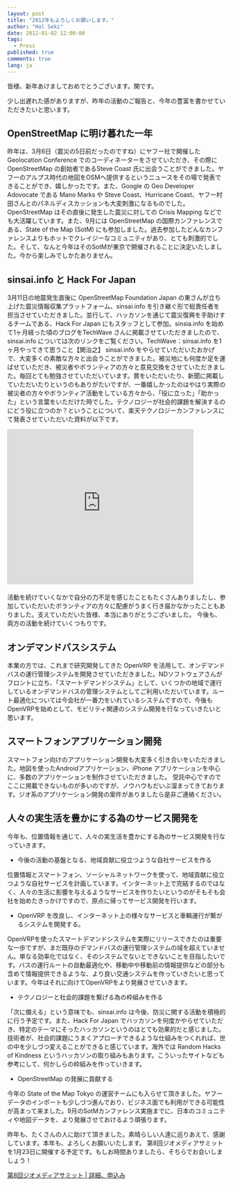 ```yaml
---
layout: post
title: "2012年もよろしくお願いします。"
author: "Hal Seki"
date: 2012-01-02 12:00:00
tags:  
  - Press
published: true
comments: true
lang: ja
---
```


皆様、新年あけましておめでとうございます。関です。

少し出遅れた感がありますが、昨年の活動のご報告と、今年の豊富を書かせていただきたいと思います。

<!-- more -->

## OpenStreetMap に明け暮れた一年

昨年は、3月6日（震災の5日前だったのですね）にヤフー社で開催したGeolocation Conference でのコーディネーターをさせていただき、その際に OpenStreetMap の創始者であるSteve Coast 氏に出会うことができました。ヤフーのアルプス時代の地図をOSMへ提供するというニュースをその場で発表できることができ、嬉しかったです。また、Google の Geo Developer Adovocate である Mano Marks や Steve Coast、Hurricane Coast、ヤフー村田さんとのパネルディスカッションも大変刺激になるものでした。OpenStreetMap はその直後に発生した震災に対しての Crisis Mapping などでも大活躍しています。また、9月には OpenStreetMap の国際カンファレンスである、State of the Map (SotM) にも参加しました。過去参加したどんなカンファレンスよりもホットでクレイジーなコミュニティがあり、とても刺激的でした。そして、なんと今年はそのSotMが東京で開催されることに決定いたしました。今から楽しみでしかたありません。
 
## sinsai.info と Hack For Japan

3月11日の地震発生直後に OpenStreetMap Foundation Japan の東さんが立ち上げた震災情報収集プラットフォーム、sinsai.info を引き継ぐ形で総責任者を担当させていただきました。並行して、ハッカソンを通じて震災復興を手助けするチームである、Hack For Japan にもスタッフとして参加。sinsia.info を始めて1ヶ月経った頃のブログをTechWave さんに掲載させていただきましたので、sinsai.info については次のリンクをご覧ください。TechWave：sinsai.info を1ヶ月やってきて思うこと【関治之】
sinsai.info をやらせていただいたおかげで、大変多くの素敵な方々と出会うことができました。被災地にも何度か足を運ばせていただき、被災者やボランティアの方々と意見交換をさせていただきました。毎回とても勉強させていただいています。賞をいただいたり、新聞に掲載していただいたりというのもありがたいですが、一番嬉しかったのはやはり実際の被災者の方々やボランティア活動をしている方々から、「役に立った」「助かった」という言葉をいただけた時でした。テクノロジーが社会的課題を解決するのにどう役に立つのか？ということについて、楽天テクノロジーカンファレンスにて発表させていただいた資料が以下です。

<iframe src="http://www.slideshare.net/slideshow/embed_code/10227803" width="427" height="356" frameborder="0" marginwidth="0" marginheight="0" scrolling="no" style="border:1px solid #CCC;border-width:1px 1px 0;margin-bottom:5px" allowfullscreen="allowfullscreen">2012年もよろしくお願いします。</iframe>

活動を続けていくなかで自分の力不足を感じたこともたくさんありましたし、参加していただいたボランティアの方々に配慮がうまく行き届かなかったこともありました。支えていただいた皆様、本当にありがとうございました。
今後も、両方の活動を続けていくつもりです。
 
## オンデマンドバスシステム

本業の方では、これまで研究開発してきた OpenVRP を活用して、オンデマンドバスの運行管理システムを開発させていただきました。NDソフトウェアさんがフロントに立ち、「スマートデマンドシステム」として、いくつかの地域で運行しているオンデマンドバスの管理システムとしてご利用いただいています。ルート最適化については今会社が一番力をいれているシステムですので、今後もOpenVRPを始めとして、モビリティ関連のシステム開発を行なっていきたいと思います。
 
## スマートフォンアプリケーション開発

スマートフォン向けのアプリケーション開発も大変多く引き合いをいただきました。地図を使ったAndroidアプリケーション、iPhone アプリケーションを中心に、多数のアプリケーションを制作させていただきました。
受託中心ですのでここに掲載できないものが多いのですが、ノウハウもだいぶ溜まってきております。ジオ系のアプリケーション開発の案件がありましたら是非ご連絡ください。
 
## 人々の実生活を豊かにする為のサービス開発を

今年も、位置情報を通じて、人々の実生活を豊かにする為のサービス開発を行なっていきます。
 
- 今後の活動の基盤となる、地域貢献に役立つような自社サービスを作る

位置情報とスマートフォン、ソーシャルネットワークを使って、地域貢献に役立つような自社サービスを計画しています。インターネット上で完結するのではなく、人々の生活に影響を与えるようなサービスを作りたいというのがそもそも会社を始めたきっかけですので、原点に帰ってサービス開発を行います。

- OpenVRP を改良し、インターネット上の様々なサービスと車輌運行が繋がるシステムを開発する。

OpenVRPを使ったスマートデマンドシステムを実際にリリースできたのは重要な一歩ですが、まだ既存のデマンドバスの運行管理システムの域を超えていません。単なる効率化ではなく、そのシステムでないとできないことを目指したいです。バスの運行ルートの自動最適化や、移動中や移動前の情報提供などの部分も含めて情報提供できるような、より良い交通システムを作っていきたいと思っています。今年はそれに向けてOpenVRPをより発展させていきます。
 
- テクノロジーと社会的課題を繋げる為の枠組みを作る

「次に備える」という意味でも、sinsai.info は今後、防災に関する活動を積極的に行う予定です。また、Hack For Japan でハッカソンを何度かやらせていただき、特定のテーマにそったハッカソンというのはとても効果的だと感じました。技術者が、社会的課題にうまくアプローチできるような仕組みをつくれれば、世の中を少しづつ変えることができると感じています。海外では Random Hacks of Kindness というハッカソンの取り組みもあります。こういったサイトなども参考にして、何かしらの枠組みを作っていきます。
 
- OpenStreetMap の発展に貢献する

今年の State of the Map Tokyo の運営チームにも入らせて頂きました。ヤフーデータのインポートも少しづつ進んでおり、ビジネス面でも利用ができる可能性が高まって来ました。9月のSotMカンファレンス実施までに、日本のコミュニティや地図データを、より発展させておけるよう頑張ります。
 
昨年も、たくさんの人に助けて頂きました。素晴らしい人達に巡りあえて、感謝しています。本年も、よろしくお願いいたします。
第8回ジオメディアサミットを1月23日に開催する予定です。もしお時間ありましたら、そちらでお会いしましょう！

[第8回ジオメディアサミット | 詳細、申込み][1]

[1]: http://peatix.com/event/2575

